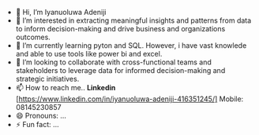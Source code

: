 - 👋 Hi, I’m Iyanuoluwa Adeniji
- 👀 I’m interested in extracting meaningful insights and patterns from data to inform decision-making and drive business and organizations outcomes.
- 🌱 I’m currently learning pyton and SQL. However, i have vast knowlede and able to use tools like power bi and excel. 
- 💞️ I’m looking to collaborate with cross-functional teams and stakeholders to leverage data for informed decision-making and strategic initiatives.
- 📫 How to reach me.. **Linkedin** [https://www.linkedin.com/in/iyanuoluwa-adeniji-416351245/] Mobile: 08145230857
- 😄 Pronouns: ...
- ⚡ Fun fact: ...

<!---
AiyTheAnlyst/AiyTheAnlyst is a ✨ special ✨ repository because its `README.md` (this file) appears on your GitHub profile.
You can click the Preview link to take a look at your changes.
--->
